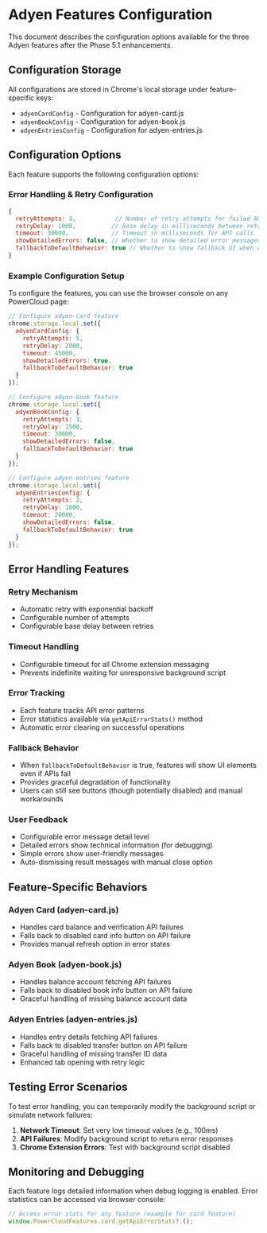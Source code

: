 # Adyen Features Configuration

This document describes the configuration options available for the three Adyen features after the Phase 5.1 enhancements.

## Configuration Storage

All configurations are stored in Chrome's local storage under feature-specific keys:
- `adyenCardConfig` - Configuration for adyen-card.js
- `adyenBookConfig` - Configuration for adyen-book.js  
- `adyenEntriesConfig` - Configuration for adyen-entries.js

## Configuration Options

Each feature supports the following configuration options:

### Error Handling & Retry Configuration
```javascript
{
  retryAttempts: 3,           // Number of retry attempts for failed API calls
  retryDelay: 1000,          // Base delay in milliseconds between retries (with exponential backoff)
  timeout: 30000,            // Timeout in milliseconds for API calls
  showDetailedErrors: false, // Whether to show detailed error messages to users
  fallbackToDefaultBehavior: true // Whether to show fallback UI when APIs fail
}
```

### Example Configuration Setup

To configure the features, you can use the browser console on any PowerCloud page:

```javascript
// Configure adyen-card feature
chrome.storage.local.set({
  adyenCardConfig: {
    retryAttempts: 5,
    retryDelay: 2000,
    timeout: 45000,
    showDetailedErrors: true,
    fallbackToDefaultBehavior: true
  }
});

// Configure adyen-book feature  
chrome.storage.local.set({
  adyenBookConfig: {
    retryAttempts: 3,
    retryDelay: 1500,
    timeout: 30000,
    showDetailedErrors: false,
    fallbackToDefaultBehavior: true
  }
});

// Configure adyen-entries feature
chrome.storage.local.set({
  adyenEntriesConfig: {
    retryAttempts: 2,
    retryDelay: 1000,
    timeout: 20000,
    showDetailedErrors: false,
    fallbackToDefaultBehavior: true
  }
});
```

## Error Handling Features

### Retry Mechanism
- Automatic retry with exponential backoff
- Configurable number of attempts
- Configurable base delay between retries

### Timeout Handling
- Configurable timeout for all Chrome extension messaging
- Prevents indefinite waiting for unresponsive background script

### Error Tracking
- Each feature tracks API error patterns
- Error statistics available via `getApiErrorStats()` method
- Automatic error clearing on successful operations

### Fallback Behavior
- When `fallbackToDefaultBehavior` is true, features will show UI elements even if APIs fail
- Provides graceful degradation of functionality
- Users can still see buttons (though potentially disabled) and manual workarounds

### User Feedback
- Configurable error message detail level
- Detailed errors show technical information (for debugging)
- Simple errors show user-friendly messages
- Auto-dismissing result messages with manual close option

## Feature-Specific Behaviors

### Adyen Card (adyen-card.js)
- Handles card balance and verification API failures
- Falls back to disabled card info button on API failure
- Provides manual refresh option in error states

### Adyen Book (adyen-book.js)  
- Handles balance account fetching API failures
- Falls back to disabled book info button on API failure
- Graceful handling of missing balance account data

### Adyen Entries (adyen-entries.js)
- Handles entry details fetching API failures
- Falls back to disabled transfer button on API failure
- Graceful handling of missing transfer ID data
- Enhanced tab opening with retry logic

## Testing Error Scenarios

To test error handling, you can temporarily modify the background script or simulate network failures:

1. **Network Timeout**: Set very low timeout values (e.g., 100ms)
2. **API Failures**: Modify background script to return error responses
3. **Chrome Extension Errors**: Test with background script disabled

## Monitoring and Debugging

Each feature logs detailed information when debug logging is enabled. Error statistics can be accessed via browser console:

```javascript
// Access error stats for any feature (example for card feature)
window.PowerCloudFeatures.card.getApiErrorStats?.();
```
